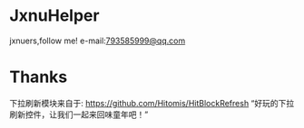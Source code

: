 # JxnuHelper
jxnuers,follow me!
e-mail:793585999@qq.com
# Thanks
下拉刷新模块来自于: https://github.com/Hitomis/HitBlockRefresh
“好玩的下拉刷新控件，让我们一起来回味童年吧！”
